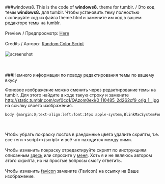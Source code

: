 ###windows8.
This is the code of **windows8.** theme for tumblr. / Это код темы **windows8.** для tumblr. Чтобы установить тему полностью скопируйте код из файла theme.html и замените им код в вашем редакторе темы на tumblr.
<br><br>
Рreview / Предпросмотр: [Here](http://timinglthemewindows8.tumblr.com/)
<br><br>
Credits / Авторы: [Random Color Script](http://timinglthemewindows8.tumblr.com/)
<br><br>
![screenshot](https://raw.githubusercontent.com/timingl/timinglthemewindows8/master/prev.jpg)
<br><br><br><br>
###Немного информации по поводу редактирования темы по вашему вкусу

Фоновое изображение можно сменить через редактирование темы на tumblr. Для этого найдите в коде такую строку и замените <http://static.tumblr.com/qvf0co1/QAzom0exi/0_110485_2d262cf9_orig_1_.jpg> на ссылку своего изображения.
```html
body {margin:0;text-align:left;font:14px apple-system,BlinkMacSystemFont,Roboto,Open Sans,Helvetica Neue,sans-serif;color:#fff;font-weight:100;background:url(http://static.tumblr.com/qvf0co1/QAzom0exi/0_110485_2d262cf9_orig_1_.jpg) top center fixed;}
```
<br><br>
Чтобы убрать покраску постов в рандомные цвета удалите скрипты, т.е. все теги &lt;script&gt;&lt;/script&gt; и всё что находится между ними. 
<br><br>Чтобы изменить покраску отредактируйте скрипт по инструкциям описанным [здесь](http://timinglthemewindows8.tumblr.com/) или спросите у [меня](http://timinglthemewindows8.tumblr.com/ask). Хоть я и не являюсь автором этого скрипта, но на простые вопросы смогу ответить.
<br><br>
Чтобы изменить [favicon](https://ru.wikipedia.org/wiki/Favicon) замените {Favicon} на ссылку на Ваше изображение.
<br><br>
